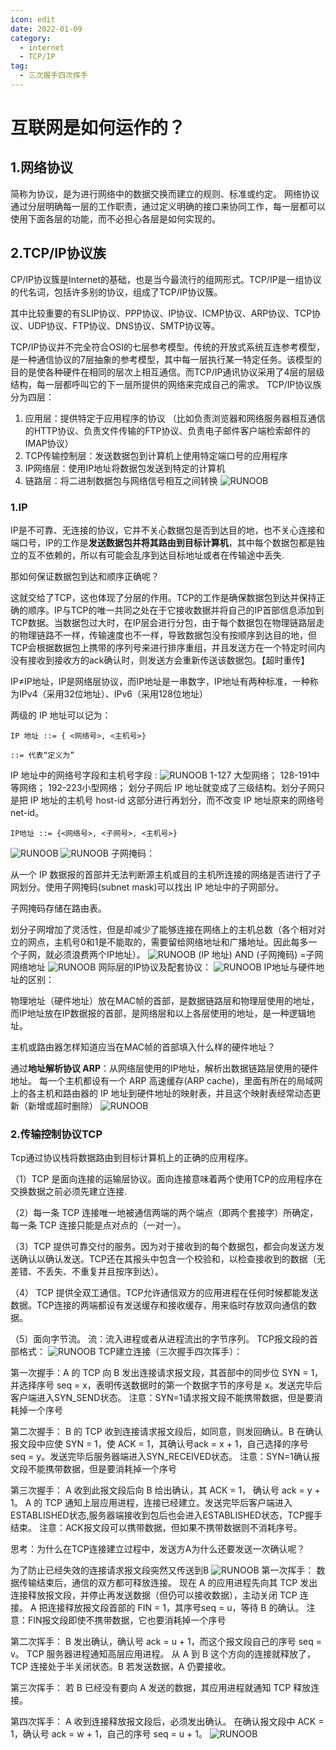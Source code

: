 ```yaml
---
icon: edit
date: 2022-01-09
category:
  - internet
  - TCP/IP
tag:
  - 三次握手四次挥手
---
```

# 互联网是如何运作的？
## 1.网络协议
简称为协议，是为进行网络中的数据交换而建立的规则、标准或约定。 网络协议通过分层明确每一层的工作职责，通过定义明确的接口来协同工作，每一层都可以使用下面各层的功能，而不必担心各层是如何实现的。

## 2.TCP/IP协议族
CP/IP协议簇是Internet的基础，也是当今最流行的组网形式。TCP/IP是一组协议的代名词，包括许多别的协议，组成了TCP/IP协议簇。

其中比较重要的有SLIP协议、PPP协议、IP协议、ICMP协议、ARP协议、TCP协议、UDP协议、FTP协议、DNS协议、SMTP协议等。

TCP/IP协议并不完全符合OSI的七层参考模型。传统的开放式系统互连参考模型，是一种通信协议的7层抽象的参考模型，其中每一层执行某一特定任务。该模型的目的是使各种硬件在相同的层次上相互通信。而TCP/IP通讯协议采用了4层的层级结构，每一层都呼叫它的下一层所提供的网络来完成自己的需求。
TCP/IP协议族分为四层：

1. 应用层：提供特定于应用程序的协议
（比如负责浏览器和网络服务器相互通信的HTTP协议、负责文件传输的FTP协议、负责电子邮件客户端检索邮件的IMAP协议）
2. TCP传输控制层：发送数据包到计算机上使用特定端口号的应用程序
3. IP网络层：使用IP地址将数据包发送到特定的计算机
4. 链路层：将二进制数据包与网络信号相互之间转换
![](https://img-blog.csdnimg.cn/20210105154649473.png "RUNOOB")
### 1.IP
IP是不可靠、无连接的协议，它并不关心数据包是否到达目的地，也不关心连接和端口号，IP的工作是**发送数据包并将其路由到目标计算机**，其中每个数据包都是独立的互不依赖的，所以有可能会乱序到达目标地址或者在传输途中丢失.

那如何保证数据包到达和顺序正确呢？

这就交给了TCP，这也体现了分层的作用。TCP的工作是确保数据包到达并保持正确的顺序。IP与TCP的唯一共同之处在于它接收数据并将自己的IP首部信息添加到TCP数据。当数据包过大时，在IP层会进行分包，由于每个数据包在物理链路层走的物理链路不一样，传输速度也不一样，导致数据包没有按顺序到达目的地，但TCP会根据数据包上携带的序列号来进行排序重组，并且发送方在一个特定时间内没有接收到接收方的ack确认时，则发送方会重新传送该数据包。【超时重传】

IP≠IP地址，IP是网络层协议，而IP地址是一串数字，IP地址有两种标准，一种称为IPv4（采用32位地址）、IPv6（采用128位地址）

两级的 IP 地址可以记为：

    IP 地址 ::= { <网络号>, <主机号>}

    ::= 代表“定义为”
IP 地址中的网络号字段和主机号字段 :
![](https://img-blog.csdnimg.cn/20210106101704803.png?x-oss-process=image/watermark,type_ZmFuZ3poZW5naGVpdGk,shadow_10,text_aHR0cHM6Ly9ibG9nLmNzZG4ubmV0L3FxXzQzNzUxNDY1,size_16,color_FFFFFF,t_70 "RUNOOB")
1-127 大型网络；
128-191中等网络；
192-223小型网络；
划分子网后 IP 地址就变成了三级结构。划分子网只是把 IP 地址的主机号 host-id 这部分进行再划分，而不改变 IP 地址原来的网络号 net-id。

    IP地址 ::= {<网络号>, <子网号>, <主机号>}
![](https://img-blog.csdnimg.cn/20210106103952655.png?x-oss-process=image/watermark,type_ZmFuZ3poZW5naGVpdGk,shadow_10,text_aHR0cHM6Ly9ibG9nLmNzZG4ubmV0L3FxXzQzNzUxNDY1,size_16,color_FFFFFF,t_70 "RUNOOB")
![](https://img-blog.csdnimg.cn/20210106103908311.png?x-oss-process=image/watermark,type_ZmFuZ3poZW5naGVpdGk,shadow_10,text_aHR0cHM6Ly9ibG9nLmNzZG4ubmV0L3FxXzQzNzUxNDY1,size_16,color_FFFFFF,t_70 "RUNOOB")
子网掩码：

从一个 IP 数据报的首部并无法判断源主机或目的主机所连接的网络是否进行了子网划分。使用子网掩码(subnet mask)可以找出 IP 地址中的子网部分。

子网掩码存储在路由表。

划分子网增加了灵活性，但是却减少了能够连接在网络上的主机总数（各个相对对立的网点，主机号0和1是不能取的，需要留给网络地址和广播地址。因此每多一个子网，就必须浪费两个IP地址）。
![](https://img-blog.csdnimg.cn/20210106104341838.png?x-oss-process=image/watermark,type_ZmFuZ3poZW5naGVpdGk,shadow_10,text_aHR0cHM6Ly9ibG9nLmNzZG4ubmV0L3FxXzQzNzUxNDY1,size_16,color_FFFFFF,t_70 "RUNOOB")
(IP 地址) AND (子网掩码) =子网网络地址
![](https://img-blog.csdnimg.cn/20210106102949487.png?x-oss-process=image/watermark,type_ZmFuZ3poZW5naGVpdGk,shadow_10,text_aHR0cHM6Ly9ibG9nLmNzZG4ubmV0L3FxXzQzNzUxNDY1,size_16,color_FFFFFF,t_70 "RUNOOB")
网际层的IP协议及配套协议：
![](https://img-blog.csdnimg.cn/20210106101428827.png?x-oss-process=image/watermark,type_ZmFuZ3poZW5naGVpdGk,shadow_10,text_aHR0cHM6Ly9ibG9nLmNzZG4ubmV0L3FxXzQzNzUxNDY1,size_16,color_FFFFFF,t_70 "RUNOOB")
IP地址与硬件地址的区别：

物理地址（硬件地址）放在MAC帧的首部，是数据链路层和物理层使用的地址，而IP地址放在IP数据报的首部，是网络层和以上各层使用的地址，是一种逻辑地址。

主机或路由器怎样知道应当在MAC帧的首部填入什么样的硬件地址？

通过**地址解析协议 ARP**：从网络层使用的IP地址，解析出数据链路层使用的硬件地址。
每一个主机都设有一个 ARP 高速缓存(ARP cache)，里面有所在的局域网上的各主机和路由器的 IP 地址到硬件地址的映射表，并且这个映射表经常动态更新（新增或超时删除）
![](https://img-blog.csdnimg.cn/20210106102549755.png?x-oss-process=image/watermark,type_ZmFuZ3poZW5naGVpdGk,shadow_10,text_aHR0cHM6Ly9ibG9nLmNzZG4ubmV0L3FxXzQzNzUxNDY1,size_16,color_FFFFFF,t_70 "RUNOOB")
### 2.传输控制协议TCP
Tcp通过协议栈将数据路由到目标计算机上的正确的应用程序。

（1）TCP 是面向连接的运输层协议。面向连接意味着两个使用TCP的应用程序在交换数据之前必须先建立连接.

（2）每一条 TCP 连接唯一地被通信两端的两个端点（即两个套接字）所确定，每一条 TCP 连接只能是点对点的（一对一）。

（3）TCP 提供可靠交付的服务。因为对于接收到的每个数据包，都会向发送方发送确认以确认发送。TCP还在其报头中包含一个校验和，以检查接收到的数据（无差错、不丢失、不重复并且按序到达）。

（4） TCP 提供全双工通信。TCP允许通信双方的应用进程在任何时候都能发送数据。TCP连接的两端都设有发送缓存和接收缓存，用来临时存放双向通信的数据。

（5）面向字节流。
流：流入进程或者从进程流出的字节序列。
TCP报文段的首部格式：
![](https://img-blog.csdnimg.cn/20210105154345149.png?x-oss-process=image/watermark,type_ZmFuZ3poZW5naGVpdGk,shadow_10,text_aHR0cHM6Ly9ibG9nLmNzZG4ubmV0L3FxXzQzNzUxNDY1,size_16,color_FFFFFF,t_70 "RUNOOB")
TCP建立连接（三次握手四次挥手）：

第一次握手：A 的 TCP 向 B 发出连接请求报文段，其首部中的同步位 SYN = 1，并选择序号 seq = x，表明传送数据时的第一个数据字节的序号是 x。发送完毕后客户端进入SYN_SEND状态。
注意：SYN=1请求报文段不能携带数据，但是要消耗掉一个序号

第二次握手： B 的 TCP 收到连接请求报文段后，如同意，则发回确认。B 在确认报文段中应使 SYN = 1，使 ACK = 1，其确认号ack = x + 1，自己选择的序号 seq = y。发送完毕后服务器端进入SYN_RECEIVED状态。
注意：SYN=1确认报文段不能携带数据，但是要消耗掉一个序号

第三次握手： A 收到此报文段后向 B 给出确认，其 ACK = 1， 确认号 ack = y + 1。
A 的 TCP 通知上层应用进程，连接已经建立。发送完毕后客户端进入ESTABLISHED状态,服务器端接收到包后也会进入ESTABLISHED状态，TCP握手结束。
注意：ACK报文段可以携带数据，但如果不携带数据则不消耗序号。

思考：为什么在TCP连接建立过程中，发送方A为什么还要发送一次确认呢？

为了防止已经失效的连接请求报文段突然又传送到B
![](https://img-blog.csdnimg.cn/20210107151434913.png?x-oss-process=image/watermark,type_ZmFuZ3poZW5naGVpdGk,shadow_10,text_aHR0cHM6Ly9ibG9nLmNzZG4ubmV0L3FxXzQzNzUxNDY1,size_16,color_FFFFFF,t_70 "RUNOOB")
第一次挥手： 数据传输结束后，通信的双方都可释放连接。
现在 A 的应用进程先向其 TCP 发出连接释放报文段，并停止再发送数据（但仍可以接收数据），主动关闭 TCP 连接。
A 把连接释放报文段首部的 FIN = 1，其序号seq = u，等待 B 的确认。
注意：FIN报文段即使不携带数据，它也要消耗掉一个序号

第二次挥手： B 发出确认，确认号 ack = u + 1，而这个报文段自己的序号 seq = v。
TCP 服务器进程通知高层应用进程。
从 A 到 B 这个方向的连接就释放了，TCP 连接处于半关闭状态。B 若发送数据，A 仍要接收。

第三次挥手： 若 B 已经没有要向 A 发送的数据，其应用进程就通知 TCP 释放连接。

第四次挥手： A 收到连接释放报文段后，必须发出确认。
在确认报文段中 ACK = 1，确认号 ack = w + 1，自己的序号 seq = u + 1。
![](https://img-blog.csdnimg.cn/20210107151618951.png?x-oss-process=image/watermark,type_ZmFuZ3poZW5naGVpdGk,shadow_10,text_aHR0cHM6Ly9ibG9nLmNzZG4ubmV0L3FxXzQzNzUxNDY1,size_16,color_FFFFFF,t_70 "RUNOOB")
